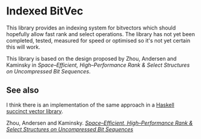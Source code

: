 # Indexed BitVec

This library provides an indexing system for bitvectors which should hopefully
allow fast rank and select operations. The library has not yet been completed,
tested, measured for speed or optimised so it's not yet certain this will
work.

This library is based on the design proposed by Zhou, Andersen and Kaminsky in
*Space–Efficient, High–Performance Rank & Select Structures on Uncompressed Bit Sequences*.

## See also

I think there is an implementation of the same approach in a
[Haskell succinct vector library](https://github.com/Gabriel439/Haskell-Succinct-Vector-Library/blob/03fb94757b68b990664f3e0ce7ea69c7c1c15ca3/src/Succinct/Vector/Index.hs).

Zhou, Andersen and Kaminsky. [*Space–Efficient, High–Performance Rank & Select Structures on Uncompressed Bit Sequences*](https://www.cs.cmu.edu/~./dga/papers/zhou-sea2013.pdf)
